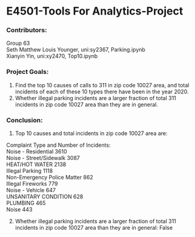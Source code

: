 # E4501-Tools For Analytics-Project

### Contributors:
Group 63  
Seth Matthew Louis Younger, uni:sy2367, Parking.ipynb  
Xianyin Yin, uni:xy2470, Top10.ipynb  

### Project Goals:
1. Find the top 10 causes of calls to 311 in zip code 10027 area, and total incidents of each of these 10 types there have been in the year 2020.  
2. Whether illegal parking incidents are a larger fraction of total 311 incidents in zip code 10027 area than they are in general.   

### Conclusion:
1. Top 10 causes and total incidents in zip code 10027 area are:
  
Complaint Type and Number of Incidents:    
Noise - Residential            3610  
Noise - Street/Sidewalk        3087  
HEAT/HOT WATER                 2138  
Illegal Parking                1118  
Non-Emergency Police Matter     862  
Illegal Fireworks               779  
Noise - Vehicle                 647  
UNSANITARY CONDITION            628  
PLUMBING                        465  
Noise                           443  

2. Whether illegal parking incidents are a larger fraction of total 311 incidents in zip code 10027 area than they are in general: False

